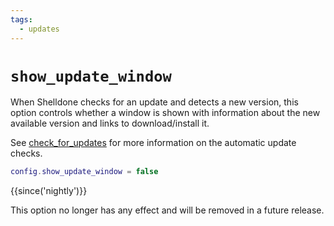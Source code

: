 ```yaml
---
tags:
  - updates
---
```

# `show_update_window`

When Shelldone checks for an update and detects a new version, this
option controls whether a window is shown with information about the new
available version and links to download/install it.

See [check_for_updates](check_for_updates.md) for more information on
the automatic update checks.

```lua
config.show_update_window = false
```

{{since('nightly')}}

This option no longer has any effect and will be removed in a future release.
